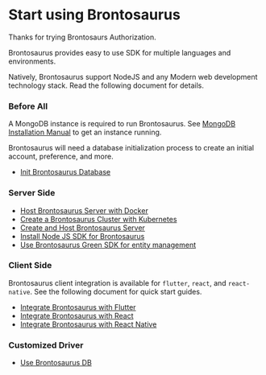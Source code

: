 # Start using Brontosaurus

Thanks for trying Brontosaurs Authorization.

Brontosaurus provides easy to use SDK for multiple languages and environments.

Natively, Brontosaurus support NodeJS and any Modern web development technology stack. Read the following document for details.

### Before All

A MongoDB instance is required to run Brontosaurus.
See [MongoDB Installation Manual](//docs.mongodb.com/manual/installation/) to get an instance running.

Brontosaurus will need a database initialization process to create an initial account, preference, and more.

-   [Init Brontosaurus Database](./document/init-database.md)

### Server Side

-   [Host Brontosaurus Server with Docker](./server/docker.md)
-   [Create a Brontosaurus Cluster with Kubernetes](./server/k8s.md)
-   [Create and Host Brontosaurus Server](./server/host.md)
-   [Install Node JS SDK for Brontosaurus](./sdk/node.md)
-   [Use Brontosaurus Green SDK for entity management](./sdk/bamboo.md)

### Client Side

Brontosaurus client integration is available for `flutter`, `react`, and `react-native`. See the following document for quick start guides.

-   [Integrate Brontosaurus with Flutter](./sdk/flutter.md)
-   [Integrate Brontosaurus with React](./sdk/react.md)
-   [Integrate Brontosaurus with React Native](./sdk/react-native.md)

### Customized Driver

-   [Use Brontosaurus DB](./db/db.md)
